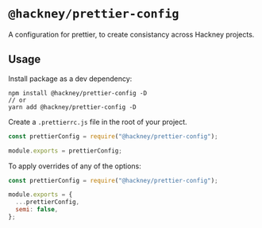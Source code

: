 # `@hackney/prettier-config`

A configuration for prettier, to create consistancy across Hackney projects.

## Usage

Install package as a dev dependency:

```
npm install @hackney/prettier-config -D
// or
yarn add @hackney/prettier-config -D
```

Create a `.prettierrc.js` file in the root of your project.

```js
const prettierConfig = require("@hackney/prettier-config");

module.exports = prettierConfig;
```

To apply overrides of any of the options:

```js
const prettierConfig = require("@hackney/prettier-config");

module.exports = {
  ...prettierConfig,
  semi: false,
};
```
